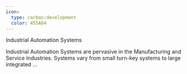 ```yaml
---
icon:
  type: carbon:development
  color: 455A64
---
```

Industrial Automation Systems

Industrial Automation Systems are pervasive in the Manufacturing and Service Industries. Systems vary from small turn-key systems to large integrated  ... 
